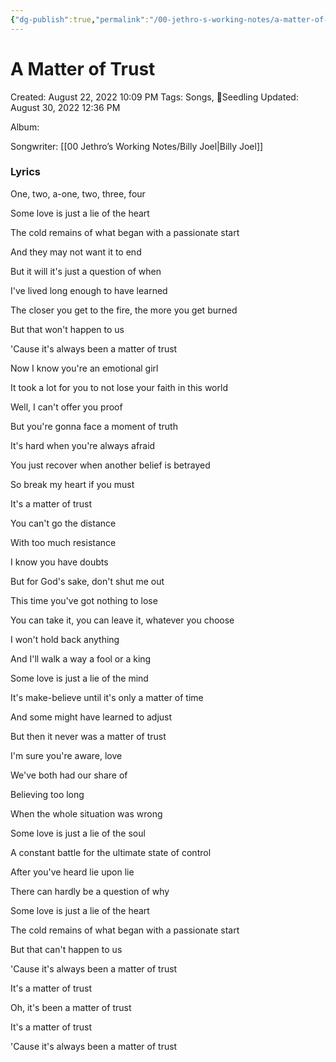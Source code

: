 ```yaml
---
{"dg-publish":true,"permalink":"/00-jethro-s-working-notes/a-matter-of-trust/","dgPassFrontmatter":true}
---
```



# A Matter of Trust

Created: August 22, 2022 10:09 PM
Tags: Songs, 🌱Seedling
Updated: August 30, 2022 12:36 PM

Album:

Songwriter: [[00 Jethro’s Working Notes/Billy Joel\|Billy Joel]]

### Lyrics

One, two, a-one, two, three, four

Some love is just a lie of the heart

The cold remains of what began with a passionate start

And they may not want it to end

But it will it's just a question of when

I've lived long enough to have learned

The closer you get to the fire, the more you get burned

But that won't happen to us

'Cause it's always been a matter of trust

Now I know you're an emotional girl

It took a lot for you to not lose your faith in this world

Well, I can't offer you proof

But you're gonna face a moment of truth

It's hard when you're always afraid

You just recover when another belief is betrayed

So break my heart if you must

It's a matter of trust

You can't go the distance

With too much resistance

I know you have doubts

But for God's sake, don't shut me out

This time you've got nothing to lose

You can take it, you can leave it, whatever you choose

I won't hold back anything

And I'll walk a way a fool or a king

Some love is just a lie of the mind

It's make-believe until it's only a matter of time

And some might have learned to adjust

But then it never was a matter of trust

I'm sure you're aware, love

We've both had our share of

Believing too long

When the whole situation was wrong

Some love is just a lie of the soul

A constant battle for the ultimate state of control

After you've heard lie upon lie

There can hardly be a question of why

Some love is just a lie of the heart

The cold remains of what began with a passionate start

But that can't happen to us

'Cause it's always been a matter of trust

It's a matter of trust

Oh, it's been a matter of trust

It's a matter of trust

'Cause it's always been a matter of trust
